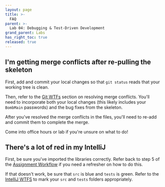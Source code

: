 ```yaml
---
layout: page
title: >-
  FAQ
parent: >-
  Lab 04: Debugging & Test-Driven Development
grand_parent: Labs
has_right_toc: true
released: true
---
```


## I'm getting merge conflicts after re-pulling the skeleton

First, add and commit your local changes so that `git status` reads that your working
tree is clean.

Then, refer to the [Git WTFs](../../guides/git/wtfs) section on resolving merge
conflicts. You'll need to incorporate both your local changes (this likely
includes your `BombMain` passwords) and the bug fixes
from the skeleton.

After you've resolved the merge conflicts in the files, you'll need to re-add and commit them
to complete the merge.

Come into office hours or lab if you're unsure on what to do!


## There's a lot of red in my IntelliJ

First, be sure you've imported the libraries correctly. Refer back to step 5 of the
[Assignment Workflow](../../../materials/guides/assignment-workflow/#opening-in-intellij)
if you need a refresher on how to do this.

If that doesn't work, be sure that `src` is blue and `tests` is green. Refer to
the [IntelliJ WTFS](../../../materials/guides/intellij/wtfs/#i-cant-run-my-java-filefiles-dont-show-up-as-java-files)
to mark your `src` and `tests` folders appropriately.


